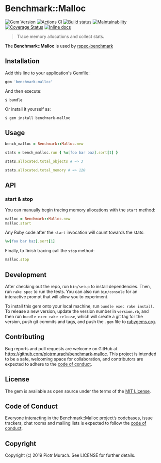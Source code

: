 # Benchmark::Malloc

[![Gem Version](https://badge.fury.io/rb/benchmark-malloc.svg)][gem]
[![Actions CI](https://github.com/piotrmurach/benchmark-malloc/workflows/CI/badge.svg?branch=master)][gh_actions_ci]
[![Build status](https://ci.appveyor.com/api/projects/status/cp102e33c2a7fx83?svg=true)][appveyor]
[![Maintainability](https://api.codeclimate.com/v1/badges/d8fbd4a0423fd78d8bee/maintainability)][codeclimate]
[![Coverage Status](https://coveralls.io/repos/github/piotrmurach/benchmark-malloc/badge.svg?branch=master)][coverage]
[![Inline docs](https://inch-ci.org/github/piotrmurach/benchmark-malloc.svg?branch=master)][inchpages]

[gem]: https://badge.fury.io/rb/benchmark-malloc
[gh_actions_ci]: https://github.com/piotrmurach/benchmark-malloc/actions?query=workflow%3ACI
[appveyor]: https://ci.appveyor.com/project/piotrmurach/benchmark-malloc
[codeclimate]: https://codeclimate.com/github/piotrmurach/benchmark-malloc/maintainability
[coverage]: https://coveralls.io/github/piotrmurach/benchmark-malloc?branch=master
[inchpages]: https://inch-ci.org/github/piotrmurach/benchmark-malloc

> Trace memory allocations and collect stats.

The **Benchmark::Malloc** is used by [rspec-benchmark](https://github.com/piotrmurach/rspec-benchmark)

## Installation

Add this line to your application's Gemfile:

```ruby
gem 'benchmark-malloc'
```

And then execute:

    $ bundle

Or install it yourself as:

    $ gem install benchmark-malloc

## Usage

```ruby
bench_malloc = Benchmark::Malloc.new

stats = bench_malloc.run { %w[foo bar baz].sort[1] }

stats.allocated.total_objects # => 3

stats.allocated.total_memory # => 120
```

## API

### start & stop

You can manually begin tracing memory allocations with the `start` method:

```ruby
malloc = Benchmark::Malloc.new
malloc.start
```

Any Ruby code after the `start` invocation will count towards the stats:

```ruby
%w[foo bar baz].sort[1]
```

Finally, to finish tracing call the `stop` method:

```ruby
malloc.stop
```

## Development

After checking out the repo, run `bin/setup` to install dependencies. Then, run `rake spec` to run the tests. You can also run `bin/console` for an interactive prompt that will allow you to experiment.

To install this gem onto your local machine, run `bundle exec rake install`. To release a new version, update the version number in `version.rb`, and then run `bundle exec rake release`, which will create a git tag for the version, push git commits and tags, and push the `.gem` file to [rubygems.org](https://rubygems.org).

## Contributing

Bug reports and pull requests are welcome on GitHub at https://github.com/piotrmurach/benchmark-malloc. This project is intended to be a safe, welcoming space for collaboration, and contributors are expected to adhere to the [code of conduct](https://github.com/piotrmurach/benchmark-malloc/blob/master/CODE_OF_CONDUCT.md).

## License

The gem is available as open source under the terms of the [MIT License](https://opensource.org/licenses/MIT).

## Code of Conduct

Everyone interacting in the Benchmark::Malloc project’s codebases, issue trackers, chat rooms and mailing lists is expected to follow the [code of conduct](https://github.com/piotrmurach/benchmark-malloc/blob/master/CODE_OF_CONDUCT.md).

## Copyright

Copyright (c) 2019 Piotr Murach. See LICENSE for further details.
